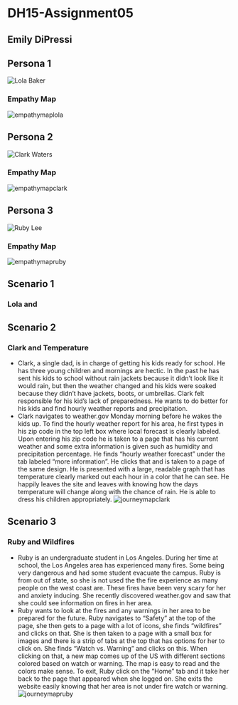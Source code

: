 # DH15-Assignment05
## Emily DiPressi 

## Persona 1
![Lola Baker](lolabaker.png)
### Empathy Map
![empathymaplola](empathylola.png)

## Persona 2
![Clark Waters](clarkwaters.png)
### Empathy Map
![empathymapclark](empathyclark2.png)

## Persona 3
![Ruby Lee](rubylee.png)
### Empathy Map
![empathymapruby](empathyruby.png)

## Scenario 1
### Lola and 

## Scenario 2
### Clark and Temperature 
* Clark, a single dad, is in charge of getting his kids ready for school. He has three young children and mornings are hectic. In the past he has sent his kids to school without rain jackets because it didn’t look like it would rain, but then the weather changed and his kids were soaked because they didn’t have jackets, boots, or umbrellas. Clark felt responsible for his kid’s lack of preparedness. He wants to do better for his kids and find hourly weather reports and precipitation.
* Clark navigates to weather.gov Monday morning before he wakes the kids up. To find the hourly weather report for his area, he first types in his zip code in the top left box where local forecast is clearly labeled. Upon entering his zip code he is taken to a page that has his current weather and  some extra information is given such as humidity and precipitation percentage. He finds “hourly weather forecast” under the tab labeled “more information”. He clicks that and is taken to a page of the same design. He is presented with a large, readable graph that has temperature clearly marked out each hour in a color that he can see. He happily leaves the site and leaves with knowing how the days temperature will change along with the chance of rain. He is able to dress his children appropriately. 
![journeymapclark](journeyclark.png)

## Scenario 3
### Ruby and Wildfires 
* Ruby is an undergraduate student in Los Angeles. During her time at school, the Los Angeles area has experienced many fires. Some being very dangerous and had some student evacuate the campus. Ruby is from out of state, so she is not used the the fire experience as many people on the west coast are. These fires have been very scary for her and anxiety inducing. She recently discovered weather.gov and saw that she could see information on fires in her area. 
* Ruby wants to look at the fires and any warnings in her area to be prepared for the future. Ruby navigates to “Safety” at the top of the page, she then gets to a page with a lot of icons, she finds “wildfires” and clicks on that. She is then taken to a page with a small box for images and there is a strip of tabs at the top that has options for her to click on. She finds “Watch vs. Warning” and clicks on this. When clicking on that, a new map comes up of the US with different sections colored based on watch or warning. The map is easy to read and the colors make sense. To exit, Ruby click on the “Home” tab and it take her back to the page that appeared when she logged on. She exits the website easily knowing that her area is not under fire watch or warning. 
![journeymapruby](journeyruby.png)
